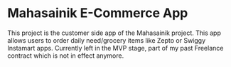 # Mahasainik E-Commerce App

This project is the customer side app of the Mahasainik project. This app allows users to order daily need/grocery items like Zepto or Swiggy Instamart apps.
Currently left in the MVP stage, part of my past Freelance contract which is not in effect anymore.